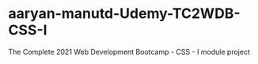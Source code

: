 # aaryan-manutd-Udemy-TC2WDB-CSS-I
The Complete 2021 Web Development Bootcamp - CSS - I module project
